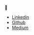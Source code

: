 👋
- [Linkedin](https://www.linkedin.com/in/stefnestor)
- [Github](https://github.com/stefnestor)
- [Medium](https://medium.com/@stefnestor)
